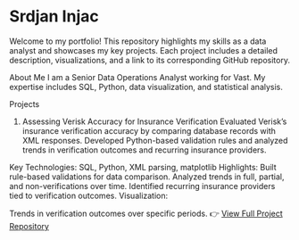 # Srdjan Injac 

Welcome to my portfolio! This repository highlights my skills as a data analyst and showcases my key projects. Each project includes a detailed description, visualizations, and a link to its corresponding GitHub repository.

About Me
I am a Senior Data Operations Analyst working for Vast. My expertise includes SQL, Python, data visualization, and statistical analysis. 

Projects
1. Assessing Verisk Accuracy for Insurance Verification
Evaluated Verisk’s insurance verification accuracy by comparing database records with XML responses. Developed Python-based validation rules and analyzed trends in verification outcomes and recurring insurance providers.

Key Technologies: SQL, Python, XML parsing, matplotlib
Highlights:
Built rule-based validations for data comparison.
Analyzed trends in full, partial, and non-verifications over time.
Identified recurring insurance providers tied to verification outcomes.
Visualization:

Trends in verification outcomes over specific periods.
👉 [View Full Project Repository](https://github.com/username/verisk-accuracy-analysis](https://github.com/srdjan-injac/Verisk-Accuracy))





